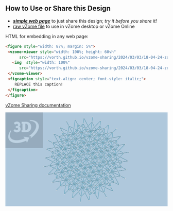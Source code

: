 
## How to Use or Share this Design

 - [***simple web page***](<https://vorth.github.io/vzome-sharing/2024/03/03/18-04-24-zome-primer-cover/>) to just share this design; *try it before you share it!*
 - [raw vZome file](<https://raw.githubusercontent.com/vorth/vzome-sharing/main/2024/03/03/18-04-24-zome-primer-cover/zome-primer-cover.vZome>) to use in vZome desktop or vZome Online
 
 HTML for embedding in any web page:
 ```html
<figure style="width: 87%; margin: 5%">
  <vzome-viewer style="width: 100%; height: 60vh"
       src="https://vorth.github.io/vzome-sharing/2024/03/03/18-04-24-zome-primer-cover/zome-primer-cover.vZome" >
    <img  style="width: 100%"
       src="https://vorth.github.io/vzome-sharing/2024/03/03/18-04-24-zome-primer-cover/zome-primer-cover.png" >
  </vzome-viewer>
  <figcaption style="text-align: center; font-style: italic;">
     REPLACE this caption!
  </figcaption>
</figure>
 ```

[vZome Sharing documentation](https://vzome.github.io/vzome/sharing.html#how-it-works)

![Image](<zome-primer-cover.png>)

